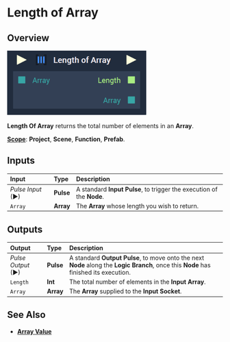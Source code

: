 # Length of Array

## Overview

![The Length Of Array Node.](../../.gitbook/assets/lengthofarrayupdatedimage.png)

**Length Of Array** returns the total number of elements in an **Array**.

[**Scope**](../overview.md#scopes): **Project**, **Scene**, **Function**, **Prefab**.

## Inputs

| Input | Type | Description |
| :--- | :--- | :--- |
| _Pulse Input_ \(►\) | **Pulse** | A standard **Input Pulse**, to trigger the execution of the **Node**. |
| `Array` | **Array** | The **Array** whose length you wish to return. |

## Outputs

| Output | Type | Description |
| :--- | :--- | :--- |
| _Pulse Output_ \(►\) | **Pulse** | A standard **Output Pulse**, to move onto the next **Node** along the **Logic Branch**, once this **Node** has finished its execution. |
| `Length` | **Int** | The total number of elements in the **Input** **Array**. |
| `Array` | **Array** | The **Array** supplied to the **Input** **Socket**. |

## See Also

* [**Array Value**](array-value.md)

